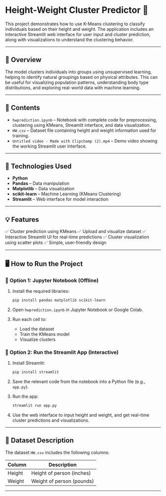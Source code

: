 # Height-Weight Cluster Predictor 🚀

This project demonstrates how to use K-Means clustering to classify individuals based on their height and weight. The application includes an interactive Streamlit web interface for user input and cluster prediction, along with visualizations to understand the clustering behavior.

---

## 📌 Overview

The model clusters individuals into groups using unsupervised learning, helping to identify natural groupings based on physical attributes. This can be useful for visualizing population patterns, understanding body type distributions, and exploring real-world data with machine learning.

---

## 🧾 Contents

* `hwprediction.ipynb` – Notebook with complete code for preprocessing, clustering using KMeans, Streamlit interface, and data visualization.
* `HW.csv` – Dataset file containing height and weight information used for training.
* `Untitled video - Made with Clipchamp (2).mp4` – Demo video showing the working Streamlit user interface.

---

## 🧠 Technologies Used

* **Python**
* **Pandas** – Data manipulation
* **Matplotlib** – Data visualization
* **scikit-learn** – Machine Learning (KMeans Clustering)
* **Streamlit** – Web interface for model interaction

---

## 💡 Features

✅ Cluster prediction using KMeans
✅ Upload and visualize dataset
✅ Interactive Streamlit UI for real-time predictions
✅ Cluster visualization using scatter plots
✅ Simple, user-friendly design

---

## 🖥️ How to Run the Project

### 📌 Option 1: Jupyter Notebook (Offline)

1. Install the required libraries:

   ```bash
   pip install pandas matplotlib scikit-learn
   ```

2. Open `hwprediction.ipynb` in Jupyter Notebook or Google Colab.

3. Run each cell to:

   * Load the dataset
   * Train the KMeans model
   * Visualize clusters

### 📌 Option 2: Run the Streamlit App (Interactive)

1. Install Streamlit:

   ```bash
   pip install streamlit
   ```

2. Save the relevant code from the notebook into a Python file (e.g., `app.py`).

3. Run the app:

   ```bash
   streamlit run app.py
   ```

4. Use the web interface to input height and weight, and get real-time cluster predictions and visualizations.

---

## 📂 Dataset Description

The dataset `HW.csv` includes the following columns:

| Column | Description               |
| ------ | ------------------------- |
| Height | Height of person (inches) |
| Weight | Weight of person (pounds) |

---

